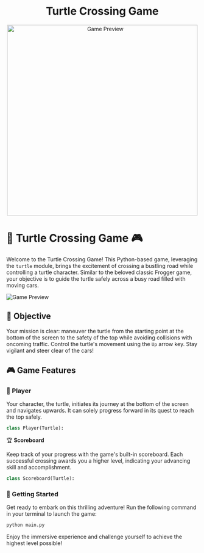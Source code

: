 <div align="center">
  <h1>Turtle Crossing Game</h1>
  <img src="https://i.imgur.com/8rgwjUg.png" alt="Game Preview" width="500">
</div>

# 🐢 Turtle Crossing Game 🎮

Welcome to the Turtle Crossing Game! This Python-based game, leveraging the `turtle` module, brings the excitement of crossing a bustling road while controlling a turtle character. Similar to the beloved classic Frogger game, your objective is to guide the turtle safely across a busy road filled with moving cars.

![Game Preview](https://i.imgur.com/8rgwjUg.png)

## 🎯 Objective

Your mission is clear: maneuver the turtle from the starting point at the bottom of the screen to the safety of the top while avoiding collisions with oncoming traffic. Control the turtle's movement using the `Up` arrow key. Stay vigilant and steer clear of the cars!

## 🎮 Game Features

### 🐢 Player

Your character, the turtle, initiates its journey at the bottom of the screen and navigates upwards. It can solely progress forward in its quest to reach the top safely.

```python
class Player(Turtle):

```

🏆 **Scoreboard**

Keep track of your progress with the game's built-in scoreboard. Each successful crossing awards you a higher level, indicating your advancing skill and accomplishment.

```python
class Scoreboard(Turtle):

```

### 🚀 Getting Started

Get ready to embark on this thrilling adventure! Run the following command in your terminal to launch the game:

```bash
python main.py
```

Enjoy the immersive experience and challenge yourself to achieve the highest level possible!
